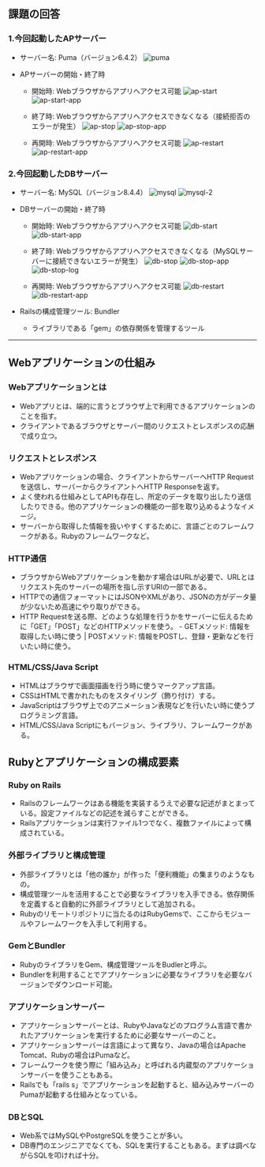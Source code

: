 ## 課題の回答

### 1.今回起動したAPサーバー
- サーバー名: Puma（バージョン6.4.2）
![puma](images/puma.png)

- APサーバーの開始・終了時
  - 開始時: Webブラウザからアプリへアクセス可能
    ![ap-start](images/1.png)
    ![ap-start-app](images/2.png)

  - 終了時: Webブラウザからアプリへアクセスできなくなる（接続拒否のエラーが発生）
    ![ap-stop](images/3.png)
    ![ap-stop-app](images/4.png)

  - 再開時: Webブラウザからアプリへアクセス可能
    ![ap-restart](images/5.png) 
    ![ap-restart-app](images/6.png)

### 2.今回起動したDBサーバー
- サーバー名: MySQL（バージョン8.4.4）
![mysql](images/mysql.png)
![mysql-2](images/mysql_2.png)

- DBサーバーの開始・終了時
  - 開始時: Webブラウザからアプリへアクセス可能
    ![db-start](images/1.png)
    ![db-start-app](images/2.png)
    
  - 終了時: Webブラウザからアプリへアクセスできなくなる（MySQLサーバーに接続できないエラーが発生）
    ![db-stop](images/7.png)
    ![db-stop-app](images/9.png)
    ![db-stop-log](images/8.png)

  - 再開時: Webブラウザからアプリへアクセス可能
    ![db-restart](images/10.png)
    ![db-restart-app](images/11.png)

- Railsの構成管理ツール: Bundler
  - ライブラリである「gem」の依存関係を管理するツール

---

## Webアプリケーションの仕組み

### Webアプリケーションとは
- Webアプリとは、端的に言うとブラウザ上で利用できるアプリケーションのことを指す。
- クライアントであるブラウザとサーバー間のリクエストとレスポンスの応酬で成り立つ。

### リクエストとレスポンス
- Webアプリケーションの場合、クライアントからサーバーへHTTP Requestを送信し、サーバーからクライアントへHTTP Responseを返す。
- よく使われる仕組みとしてAPIも存在し、所定のデータを取り出したり送信したりできる。他のアプリケーションの機能の一部を取り込めるようなイメージ。
- サーバーから取得した情報を扱いやすくするために、言語ごとのフレームワークがある。Rubyのフレームワークなど。

### HTTP通信
- ブラウザからWebアプリケーションを動かす場合はURLが必要で、URLとはリクエスト先のサーバーの場所を指し示すURIの一部である。
- HTTPでの通信フォーマットにはJSONやXMLがあり、JSONの方がデータ量が少ないため高速にやり取りができる。
- HTTP Requestを送る際、どのような処理を行うかをサーバーに伝えるために「GET」「POST」などのHTTPメソッドを使う。
        - GETメソッド: 情報を取得したい時に使う | POSTメソッド: 情報をPOSTし、登録・更新などを行いたい時に使う。

### HTML/CSS/Java Script
- HTMLはブラウザで画面描画を行う時に使うマークアップ言語。
- CSSはHTMLで書かれたものをスタイリング（飾り付け）する。
- JavaScriptはブラウザ上でのアニメーション表現などを行いたい時に使うプログラミング言語。
- HTML/CSS/Java Scriptにもバージョン、ライブラリ、フレームワークがある。


## Rubyとアプリケーションの構成要素

### Ruby on Rails
- Railsのフレームワークはある機能を実装するうえで必要な記述がまとまっている。設定ファイルなどの記述を減らすことができる。
- Railsアプリケーションは実行ファイル1つでなく、複数ファイルによって構成されている。

### 外部ライブラリと構成管理
- 外部ライブラリとは「他の誰か」が作った「便利機能」の集まりのようなもの。
- 構成管理ツールを活用することで必要なライブラリを入手できる。依存関係を定義すると自動的に外部ライブラリとして追加される。
- Rubyのリモートリポジトリに当たるのはRubyGemsで、ここからモジュールやフレームワークを入手して利用する。

### GemとBundler
- RubyのライブラリをGem、構成管理ツールをBudlerと呼ぶ。
- Bundlerを利用することでアプリケーションに必要なライブラリを必要なバージョンでダウンロード可能。

### アプリケーションサーバー
- アプリケーションサーバーとは、RubyやJavaなどのプログラム言語で書かれたアプリケーションを実行するために必要なサーバーのこと。
- アプリケーションサーバーは言語によって異なり、Javaの場合はApache Tomcat、Rubyの場合はPumaなど。
- フレームワークを使う際に「組み込み」と呼ばれる内蔵型のアプリケーションサーバーを使うこともある。
- Railsでも「rails s」でアプリケーションを起動すると、組み込みサーバーのPumaが起動する仕組みとなっている。

### DBとSQL
- Web系ではMySQLやPostgreSQLを使うことが多い。
- DB専門のエンジニアでなくても、SQLを実行することもある。まずは調べながらSQLを叩ければ十分。

